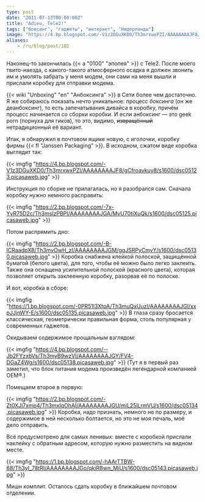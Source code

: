 ```yaml
---
type: post
date: "2011-07-13T00:00:00Z"
title: "Adieu, Tele2!"
tags: ["боксинг", "гаджеты", "интернет", "Нидерланды"]
image: "https://4.bp.blogspot.com/-V1z3DGuXKD0/Th3mrxwxPZI/AAAAAAAAJF8/gCfroavkuy8/s1600/dsc05123.picasaweb.jpg"
aliases:
    - /ru/blog/post/102
---
```


Наконец-то закончилась {{< a "0100" "эпопея" >}} с Tele2. После моего твито-наезда, с какого-такого атмосферного осадка я должен звонить им и умолять забрать у меня модем, они сами на меня вышли и прислали коробку для отправки модема.

<!--more-->

{{< wiki "Unboxing" "en" "Анбоксинга" >}} в Сети более чем достаточно. Я же собираюсь показать нечто уникальное: процесс *боксинга* (он же деанбоксинг), то есть запечатывания дивайса в коробку, причём процесс начинается со сборки коробки. И если анбоксинг — это geek porn (порнуха для гиков), то это, видимо, ~~извращённый~~ нетрадиционный её вариант.

Итак, я обнаружил в почтовом ящике новую, с иголочки, коробку фирмы {{< fl "Janssen Packaging" >}}. В исходном, сжатом виде коробка выглядит так:

{{< imgfig "https://4.bp.blogspot.com/-V1z3DGuXKD0/Th3mrxwxPZI/AAAAAAAAJF8/gCfroavkuy8/s1600/dsc05123.picasaweb.jpg" >}}

Инструкция по сборке не прилагалась, но я разобрался сам. Сначала коробку нужно немного расправить:

{{< imgfig "https://2.bp.blogspot.com/-7x-YvR75D2c/Th3mslzPBPI/AAAAAAAAJGA/MvU70tiXuQk/s1600/dsc05125.picasaweb.jpg" >}}

Потом распрямить дно:

{{< imgfig "https://2.bp.blogspot.com/-B-ICRaadpX8/Th3mvOwH_zI/AAAAAAAAJGM/gqJSRPyCmyY/s1600/dsc05130.picasaweb.jpg" >}}
Коробка снабжена клейкой полоской, защищённой бумагой (белого цвета), для того, чтобы её можно было легко заклеить. Также она оснащена усилительной полоской (красного цвета), которая позволяет открыть заклеенную коробку, разорвав её по полоске.

И вот, коробка в сборе:

{{< imgfig "https://1.bp.blogspot.com/-0PR51l3XtpA/Th3muQxUuzI/AAAAAAAAJGI/xxpJJjnWY-E/s1600/dsc05135.picasaweb.jpg" >}}
В глаза сразу бросается классическая, геометрически правильная форма, столь популярная у современных гаджетов.

Окидываем содержимое прощальным взглядом:

{{< imgfig "https://4.bp.blogspot.com/--Jb2FYzxbVs/Th3myB9wzVI/AAAAAAAAJGY/FV4-DGaZ4Wg/s1600/dsc05138.picasaweb.jpg" >}}
(Тут я в первый раз заметил, что блок питания модема произведён легендарной компанией OEM®.)

Помещаем второе в первую:

{{< imgfig "https://2.bp.blogspot.com/-Zt0XJl7xmp4/Th3mxIqOhAI/AAAAAAAAJGU/miL25lLrmVU/s1600/dsc05134.picasaweb.jpg" >}}
Коробка, надо признать, немного не по размеру, и содержимое в ней несколько болтается, но это не моя печаль, моё дело отправить.

Всё предусмотрено для самых ленивых: вместе с коробкой прислали наклейку с обратным адресом, которую нужно разместить на видном месте.

{{< imgfig "https://1.bp.blogspot.com/-hAArTTBW-68/Th3yI_78tRI/AAAAAAAAJGo/qkiRBwn_MiU/s1600/dsc05143.picasaweb.jpg" >}}

Мишн комплит. Осталось сдать коробку в ближайшем почтовом отделении.
